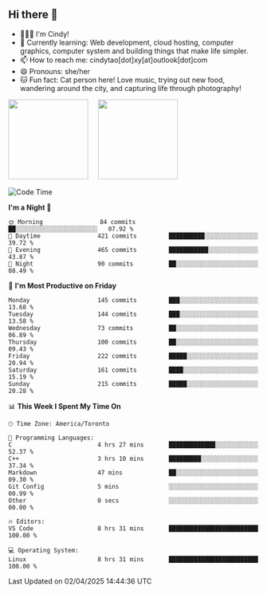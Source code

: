 ## Hi there 👋

<!--
**xinyue296/xinyue296** is a ✨ _special_ ✨ repository because its `README.md` (this file) appears on your GitHub profile.

Here are some ideas to get you started:

- 🔭 I’m currently working on ...
- 🌱 I’m currently learning ...
- 👯 I’m looking to collaborate on ...
- 🤔 I’m looking for help with ...
- 💬 Ask me about ...
- 📫 How to reach me: ...
- 😄 Pronouns: ...
- ⚡ Fun fact: ...
-->
- 👩🏻‍💻 I'm Cindy!
- 🌱 Currently learning: Web development, cloud hosting, computer graphics, computer system and building things that make life simpler.
- 📫 How to reach me: cindytao[dot]xy[at]outlook[dot]com
- 😄 Pronouns: she/her
- 🐱 Fun fact: Cat person here! Love music, trying out new food, wandering around the city, and capturing life through photography!

<!--Github Status: start-->
<div align="left">
  <img height="160em" src="https://github-readme-stats-topaz-two-25.vercel.app/api?username=xinyue296&theme=react&show_icons=true&count_private=true&include_orgs=true&hide=contribs,issues" />
    &nbsp;&nbsp;&nbsp;
  <img height="160em" src="https://github-readme-stats-cindy-taos-projects.vercel.app/api/top-langs/?username=xinyue296&theme=react&count_private=true&include_orgs=true&layout=compact" />
</div>
<!-- Github Status: end-->

<!--START_SECTION:waka-->
![Code Time](http://img.shields.io/badge/Code%20Time-292%20hrs%204%20mins-blue)

**I'm a Night 🦉** 

```text
🌞 Morning                84 commits          ██░░░░░░░░░░░░░░░░░░░░░░░   07.92 % 
🌆 Daytime                421 commits         ██████████░░░░░░░░░░░░░░░   39.72 % 
🌃 Evening                465 commits         ███████████░░░░░░░░░░░░░░   43.87 % 
🌙 Night                  90 commits          ██░░░░░░░░░░░░░░░░░░░░░░░   08.49 % 
```
📅 **I'm Most Productive on Friday** 

```text
Monday                   145 commits         ███░░░░░░░░░░░░░░░░░░░░░░   13.68 % 
Tuesday                  144 commits         ███░░░░░░░░░░░░░░░░░░░░░░   13.58 % 
Wednesday                73 commits          ██░░░░░░░░░░░░░░░░░░░░░░░   06.89 % 
Thursday                 100 commits         ██░░░░░░░░░░░░░░░░░░░░░░░   09.43 % 
Friday                   222 commits         █████░░░░░░░░░░░░░░░░░░░░   20.94 % 
Saturday                 161 commits         ████░░░░░░░░░░░░░░░░░░░░░   15.19 % 
Sunday                   215 commits         █████░░░░░░░░░░░░░░░░░░░░   20.28 % 
```


📊 **This Week I Spent My Time On** 

```text
🕑︎ Time Zone: America/Toronto

💬 Programming Languages: 
C                        4 hrs 27 mins       █████████████░░░░░░░░░░░░   52.37 % 
C++                      3 hrs 10 mins       █████████░░░░░░░░░░░░░░░░   37.34 % 
Markdown                 47 mins             ██░░░░░░░░░░░░░░░░░░░░░░░   09.30 % 
Git Config               5 mins              ░░░░░░░░░░░░░░░░░░░░░░░░░   00.99 % 
Other                    0 secs              ░░░░░░░░░░░░░░░░░░░░░░░░░   00.00 % 

🔥 Editors: 
VS Code                  8 hrs 31 mins       █████████████████████████   100.00 % 

💻 Operating System: 
Linux                    8 hrs 31 mins       █████████████████████████   100.00 % 
```


 Last Updated on 02/04/2025 14:44:36 UTC
<!--END_SECTION:waka-->
